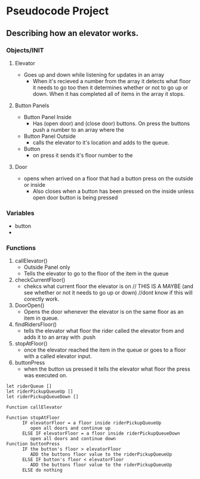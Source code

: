 # Pseudocode Project
## Describing how an elevator works.
### Objects/INIT
1. Elevator
   - Goes up and down while listening for updates in an array
     - When it's recieved a number from the array it detects what floor it needs to go too then it determines whether or not to go up or down. When it has completed all of items in the array it stops.

2. Button Panels
   - Button Panel Inside
     - Has (open door) and (close door) buttons. On press the buttons push a number to an array where the  
   - Button Panel Outside
     - calls the elevator to it's location and adds to the queue.
   - Button
     - on press it sends it's floor number to the 

3. Door
   - opens when arrived on a floor that had a button press on the outside or inside
     - Also closes when a button has been pressed on the inside unless open door button is being pressed
### Variables
- button
- 
### Functions

1. callElevator()
   * Outside Panel only
   * Tells the elevator to go to the floor of the item in the queue
2. checkCurrentFloor()
   * chekcs what current floor the elevator is on // THIS IS A MAYBE (and see whether or not it needs to go up or down) //dont know if this will corectly work.
3. DoorOpen()
   * Opens the door whenever the elevator is on the same floor as an item in queue.
4. findRidersFloor()
   * tells the elevator what floor the rider called the elevator from and adds it to an array with .push
5. stopAtFloor()
   * once the elevator reached the item in the queue or goes to a floor with a called elevator input.
6. buttonPress
   * when the button us pressed it tells the elevator what floor the press was executed on.

~~~
let riderQueue []
let riderPickupQueueUp []
let riderPickupQueueDown []

Function callElevator

Function stopAtFloor
      IF elevatorFloor = a floor inside riderPickupQueueUp
         open all doors and continue up
      ELSE IF elevatorFloor = a floor inside riderPickupQueueDown
         open all doors and continue down
Function buttonPress
      IF the button's floor > elevatorFloor
         ADD the buttons floor value to the riderPickupQueueUp
      ELSE IF button's floor < elevatorFloor 
         ADD the buttons floor value to the riderPickupQueueUp
      ELSE do nothing
~~~
~~~

~~~

